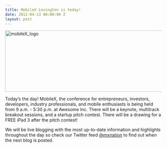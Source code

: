 ```yaml
---
title: MobileX Lexington is today!
date: 2012-04-13 00:00:00 Z
layout: post
---
```

 
<p><img alt="mobileX_logo" height="197" src="http://awesomeinc.org/images/showcase/590x197xmobileX_logo.jpg.pagespeed.ic.6bxwM1L8-a.jpg" width="590"/></p>
<p>Today&rsquo;s the day! MobileX, the conference for entrepreneurs, investors, developers, industry professionals, and mobile enthusiasts is being held from 9 a.m. - 5:30 p.m. at Awesome Inc. There will be a keynote, multitrack breakout sessions, and a startup pitch contest. There will be a drawing for a FREE iPad 3 after the pitch contest!</p>
<p>We will be live blogging with the most up-to-date information and highlights throughout the day so check our Twitter feed <a href="http://twitter.com/#!/mxnation" target="_blank">@mxnation</a> to find out when the next blog is posted.</p>
